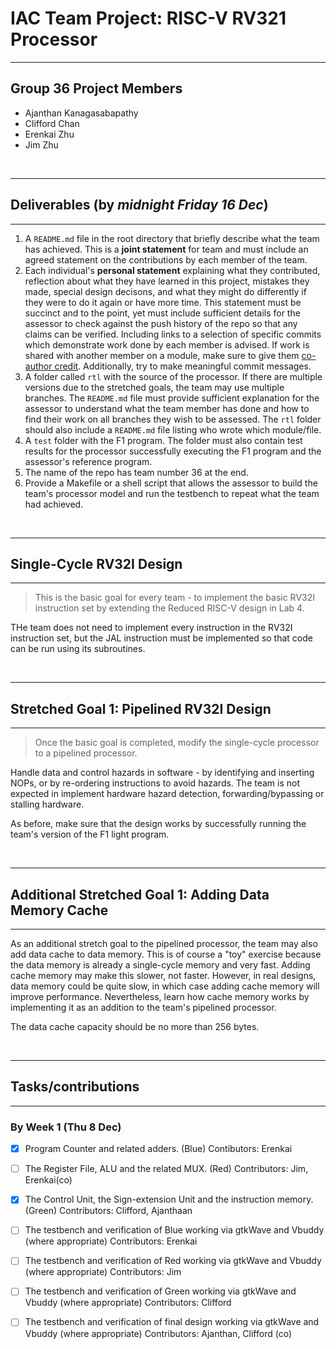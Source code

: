 # IAC Team Project: RISC-V RV321 Processor

---

## Group 36 Project Members

* Ajanthan Kanagasabapathy
* Clifford Chan
* Erenkai Zhu
* Jim Zhu

<br>

---

## Deliverables (by _midnight Friday 16 Dec_)

---

1. A `README.md` file in the root directory that briefly describe what the team has achieved. This is a **joint statement** for team and must include an agreed statement on the contributions by each member of the team. 
2. Each individual's **personal statement** explaining what they contributed, reflection about what they have learned in this project, mistakes they made, special design decisons, and what they might do differently if they were to do it again or have more time.  This statement must be succinct and to the point, yet must include sufficient details for the assessor to check against the push history of the repo so that any claims can be verified. Including links to a selection of specific commits which demonstrate work done by each member is advised. If work is shared with another member on a module, make sure to give them [co-author credit](https://docs.github.com/en/pull-requests/committing-changes-to-your-project/creating-and-editing-commits/creating-a-commit-with-multiple-authors#creating-co-authored-commits-on-the-command-line). Additionally, try to make meaningful commit messages.
3. A folder called `rtl` with the source of the processor. If there are multiple versions due to the stretched goals, the team may use multiple branches. The `README.md` file must provide sufficient explanation for the assessor to understand what the team member has done and how to find their work on all branches they wish to be assessed.  The `rtl` folder should also include a `README.md` file listing who wrote which module/file.
4. A `test` folder with the F1 program. The folder must also contain test results for the processor successfully executing the F1 program and the assessor's reference program.
5. The name of the repo has team number 36 at the end.
6. Provide a Makefile or a shell script that allows the assessor to build the team's processor model and run the testbench to repeat what the team had achieved.

<br>

---

## Single-Cycle RV32I Design

---

>This is the basic goal for every team - to implement the basic RV32I instruction set by extending the Reduced RISC-V design in Lab 4.

THe team does not need to implement every instruction in the RV32I instruction set, but the JAL instruction must be implemented so that code can be run using its subroutines.

<br>

---

## Stretched Goal 1: Pipelined RV32I Design

---

>Once the basic goal is completed, modify the single-cycle processor to a pipelined processor.  

Handle data and control hazards in software - by identifying and inserting NOPs, or by re-ordering instructions to avoid hazards.  The team is not expected in implement hardware hazard detection, forwarding/bypassing or stalling hardware.

As before, make sure that the design works by successfully running the team's version of the F1 light program.

<br>

---

## Additional Stretched Goal 1: Adding Data Memory Cache

---

As an additional stretch goal to the pipelined processor, the team may also add data cache to data memory. This is of course a "toy" exercise because the data memory is already a single-cycle memory and very fast. Adding cache memory may make this slower, not faster.  However, in real designs, data memory could be quite slow, in which case adding cache memory will improve performance.  Nevertheless, learn how cache memory works by implementing it as an addition to the team's pipelined processor.

The data cache capacity should be no more than 256 bytes.

<br>

---

## Tasks/contributions

---

### By Week 1 (Thu 8 Dec)

- [x] Program Counter and related adders. (Blue) Contibutors: Erenkai

- [ ] The Register File, ALU and the related MUX. (Red) Contributors: Jim, Erenkai(co)

- [x] The Control Unit, the Sign-extension Unit and the instruction memory. (Green) Contributors: Clifford, Ajanthaan

- [ ] The testbench and verification of Blue working via gtkWave and Vbuddy (where appropriate) Contributors: Erenkai

- [ ] The testbench and verification of Red working via gtkWave and Vbuddy (where appropriate) Contributors: Jim

- [ ] The testbench and verification of Green working via gtkWave and Vbuddy (where appropriate) Contributors: Clifford

- [ ] The testbench and verification of final design working via gtkWave and Vbuddy (where appropriate) Contributors: Ajanthan, Clifford (co)
